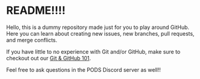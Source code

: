 # README!!!!

Hello, this is a dummy repository made just for you to play around GitHub.
Here you can learn about creating new issues, new branches, pull requests, and merge conflicts.

If you have little to no experience with Git and/or GitHub, make sure to checkout out our
[Git & GitHub 101](https://www.youtube.com/watch?v=3Bqd5wEVmC4).

Feel free to ask questions in the PODS Discord server as well!!
